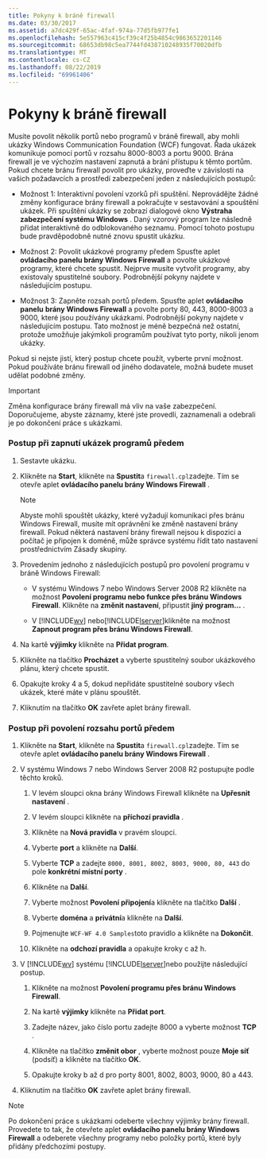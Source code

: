 ```yaml
---
title: Pokyny k bráně firewall
ms.date: 03/30/2017
ms.assetid: a7dc429f-65ac-4faf-974a-77d5fb977fe1
ms.openlocfilehash: 5e557963c415cf39c4f25b4854c9863652201146
ms.sourcegitcommit: 68653db98c5ea7744fd438710248935f70020dfb
ms.translationtype: MT
ms.contentlocale: cs-CZ
ms.lasthandoff: 08/22/2019
ms.locfileid: "69961406"
---
```

# <a name="firewall-instructions"></a>Pokyny k bráně firewall
Musíte povolit několik portů nebo programů v bráně firewall, aby mohli ukázky Windows Communication Foundation (WCF) fungovat. Řada ukázek komunikuje pomocí portů v rozsahu 8000-8003 a portu 9000. Brána firewall je ve výchozím nastavení zapnutá a brání přístupu k těmto portům. Pokud chcete bránu firewall povolit pro ukázky, proveďte v závislosti na vašich požadavcích a prostředí zabezpečení jeden z následujících postupů:  
  
- Možnost 1: Interaktivní povolení vzorků při spuštění. Neprovádějte žádné změny konfigurace brány firewall a pokračujte v sestavování a spouštění ukázek. Při spuštění ukázky se zobrazí dialogové okno **Výstraha zabezpečení systému Windows** . Daný vzorový program lze následně přidat interaktivně do odblokovaného seznamu. Pomocí tohoto postupu bude pravděpodobně nutné znovu spustit ukázku.  
  
- Možnost 2: Povolit ukázkové programy předem Spusťte aplet **ovládacího panelu brány Windows Firewall** a povolte ukázkové programy, které chcete spustit. Nejprve musíte vytvořit programy, aby existovaly spustitelné soubory. Podrobnější pokyny najdete v následujícím postupu.  
  
- Možnost 3: Zapněte rozsah portů předem. Spusťte aplet **ovládacího panelu** **brány Windows Firewall** a povolte porty 80, 443, 8000-8003 a 9000, které jsou používány ukázkami. Podrobnější pokyny najdete v následujícím postupu. Tato možnost je méně bezpečná než ostatní, protože umožňuje jakýmkoli programům používat tyto porty, nikoli jenom ukázky.  
  
 Pokud si nejste jistí, který postup chcete použít, vyberte první možnost. Pokud používáte bránu firewall od jiného dodavatele, možná budete muset udělat podobné změny.  
  
> [!IMPORTANT]
>  Změna konfigurace brány firewall má vliv na vaše zabezpečení. Doporučujeme, abyste záznamy, které jste provedli, zaznamenali a odebrali je po dokončení práce s ukázkami.  
  
### <a name="to-enable-samples-programs-in-advance"></a>Postup při zapnutí ukázek programů předem  
  
1. Sestavte ukázku.  
  
2. Klikněte na **Start**, klikněte na **Spustit**a `firewall.cpl`zadejte. Tím se otevře aplet **ovládacího panelu brány Windows Firewall** .  
  
    > [!NOTE]
    >  Abyste mohli spouštět ukázky, které vyžadují komunikaci přes bránu Windows Firewall, musíte mít oprávnění ke změně nastavení brány firewall. Pokud některá nastavení brány firewall nejsou k dispozici a počítač je připojen k doméně, může správce systému řídit tato nastavení prostřednictvím Zásady skupiny.  
  
3. Provedením jednoho z následujících postupů pro povolení programu v bráně Windows Firewall:  
  
    - V systému Windows 7 nebo Windows Server 2008 R2 klikněte na možnost **Povolení programu nebo funkce přes bránu Windows Firewall**. Klikněte na **změnit nastavení**, připustit **jiný program...** .  
  
    - V [!INCLUDE[wv](../../../../includes/wv-md.md)] nebo[!INCLUDE[lserver](../../../../includes/lserver-md.md)]klikněte na možnost **Zapnout program přes bránu Windows Firewall**.  
  
4. Na kartě **výjimky** klikněte na **Přidat program**.  
  
5. Klikněte na tlačítko **Procházet** a vyberte spustitelný soubor ukázkového plánu, který chcete spustit.  
  
6. Opakujte kroky 4 a 5, dokud nepřidáte spustitelné soubory všech ukázek, které máte v plánu spouštět.  
  
7. Kliknutím na tlačítko **OK** zavřete aplet brány firewall.  
  
### <a name="to-enable-a-port-range-in-advance"></a>Postup při povolení rozsahu portů předem  
  
1. Klikněte na **Start**, klikněte na **Spustit**a `firewall.cpl`zadejte. Tím se otevře aplet **ovládacího panelu brány Windows Firewall** .  
  
2. V systému Windows 7 nebo Windows Server 2008 R2 postupujte podle těchto kroků.  
  
    1. V levém sloupci okna brány Windows Firewall klikněte na **Upřesnit nastavení** .  
  
    2. V levém sloupci klikněte na **příchozí pravidla** .  
  
    3. Klikněte na **Nová pravidla** v pravém sloupci.  
  
    4. Vyberte **port** a klikněte na **Další**.  
  
    5. Vyberte **TCP** a zadejte `8000, 8001, 8002, 8003, 9000, 80, 443` do pole **konkrétní místní porty** .  
  
    6. Klikněte na **Další**.  
  
    7. Vyberte možnost **Povolení připojení**a klikněte na tlačítko **Další** .  
  
    8. Vyberte **doména** a **privátní**a klikněte na **Další**.  
  
    9. Pojmenujte `WCF-WF 4.0 Samples`toto pravidlo a klikněte na **Dokončit**.  
  
    10. Klikněte na **odchozí pravidla** a opakujte kroky c až h.  
  
3. V [!INCLUDE[wv](../../../../includes/wv-md.md)] systému [!INCLUDE[lserver](../../../../includes/lserver-md.md)]nebo použijte následující postup.  
  
    1. Klikněte na možnost **Povolení programu přes bránu Windows Firewall**.  
  
    2. Na kartě **výjimky** klikněte na **Přidat port**.  
  
    3. Zadejte název, jako číslo portu zadejte 8000 a vyberte možnost **TCP** .  
  
    4. Klikněte na tlačítko **změnit obor** , vyberte možnost pouze **Moje síť** (podsíť) a klikněte na tlačítko **OK**.  
  
    5. Opakujte kroky b až d pro porty 8001, 8002, 8003, 9000, 80 a 443.  
  
4. Kliknutím na tlačítko **OK** zavřete aplet brány firewall.  
  
> [!NOTE]
> Po dokončení práce s ukázkami odeberte všechny výjimky brány firewall. Provedete to tak, že otevřete aplet **ovládacího panelu brány Windows Firewall** a odeberete všechny programy nebo položky portů, které byly přidány předchozími postupy.
